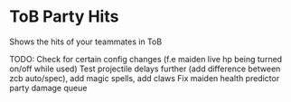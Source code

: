# ToB Party Hits
Shows the hits of your teammates in ToB


TODO:
Check for certain config changes (f.e maiden live hp being turned on/off while used)
Test projectile delays further (add difference between zcb auto/spec), add magic spells, add claws
Fix maiden health predictor party damage queue
